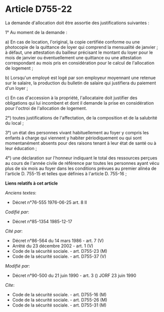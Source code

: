 # Article D755-22

La demande d'allocation doit être assortie des justifications suivantes   : 

1° Au moment de la demande : 

a) En cas de location, l'original, la copie certifiée conforme ou une photocopie de la quittance de loyer qui comprend la
mensualité de janvier ; à défaut, une attestation du bailleur précisant le montant du loyer pour le mois de janvier ou
éventuellement une quittance ou une attestation correspondant au mois pris en considération pour le calcul de l'allocation de
logement ; 

b) Lorsqu'un employé est logé par son employeur moyennant une retenue sur le salaire, la production du bulletin de salaire
qui justifiera du paiement d'un loyer ; 

c) En cas d'accession à la propriété, l'allocataire doit justifier des obligations qui lui incombent et dont il demande la
prise en considération pour l'octroi de l'allocation de logement. 

2°) toutes justifications de l'affectation, de la composition et de la salubrité du local ; 

3°) un état des personnes vivant habituellement au foyer y compris les enfants à charge qui viennent y habiter périodiquement
ou qui sont momentanément absents pour des raisons tenant à leur état de santé ou à leur éducation ; 

4°) une déclaration sur l'honneur indiquant le total des ressources perçues au cours de l'année civile de référence par
toutes les personnes ayant vécu plus de six mois au foyer dans les conditions prévues au premier alinéa de l'article D.
755-15 et telles que définies à l'article D. 755-16 ;

**Liens relatifs à cet article**

_Anciens textes_:

  - Décret n°76-555 1976-06-25 art. 8 II

_Codifié par_:

  - Décret n°85-1354 1985-12-17

_Cité par_:

  - Décret n°86-564 du 14 mars 1986 - art. 7 (V)
  - Arrêté du 23 décembre 2002 - art. 1 (V)
  - Code de la sécurité sociale. - art. D755-23 (M)
  - Code de la sécurité sociale. - art. D755-37 (V)

_Modifié par_:

  - Décret n°90-500 du 21 juin 1990 - art. 3 () JORF 23 juin 1990

_Cite_:

  - Code de la sécurité sociale. - art. D755-16 (M)
  - Code de la sécurité sociale. - art. D755-26 (M)
  - Code de la sécurité sociale. - art. D755-31 (M)
